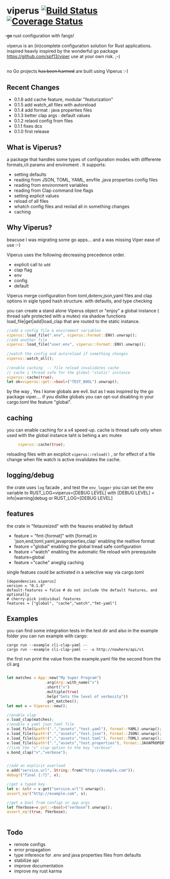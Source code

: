 # viperus  [![Build Status](https://travis-ci.com/maurocordioli/viperus.svg?branch=master)](https://travis-ci.com/maurocordioli/viperus) [![Coverage Status](https://coveralls.io/repos/github/maurocordioli/viperus/badge.svg?branch=master)](https://coveralls.io/github/maurocordioli/viperus?branch=master)
 ̶g̶o̶  rust configuration with fangs!
 
viperus is an (in)complete configuration solution for Rust applications. 
inspired  heavly inspired by the wonderful go package <https://github.com/spf13/viper>
use at your own risk. ;-)
## 
no Go projects h̶a̶s̶ ̶b̶e̶e̶n̶ ̶h̶a̶r̶m̶e̶d̶ are built using Viperus :-)

## Recent Changes
* 0.1.8 add cache feature, modular "featurization"
* 0.1.5 add watch_all files with autoreload
* 0.1.4 add format : java properties files
* 0.1.3 better clap args : default values
* 0.1.2 relaod config from files
* 0.1.1 fixes dcs
* 0.1.0 first release

## What is Viperus?
a package that handles  some types of configuration  modes with differente formats,cli params and enviroment . 
It supports:

* setting defaults
* reading from JSON, TOML, YAML, envfile ,java properties config files
* reading from environment variables
* reading from Clap command line flags
* setting explicit values
* reload of all files
* whatch config files and reolad all in something changes
* caching

## Why Viperus?

beacuse I was migrating some go apps... and a was missing Viper ease of use :-)

Viperus uses the following decreasing precedence order.

 * explicit call to `add`
 * clap flag
 * env
 * config
 * default

Viperus merge configuration from toml,dotenv,json,yaml files and clap options in sigle typed hash structure.
with defaults, and type checking

you can create a stand alone Viperus object or "enjoy" a global instance ( thread safe protected with a mutex)
via shadow functions load_file|get|add|load_clap that are routed to the static instance.  

```rust
//add a config file & enviroment variables
viperus::load_file(".env", viperus::Format::ENV).unwrap();
//add another file
viperus::load_file("user.env", viperus::Format::ENV).unwrap();
     
//watch the config and autoreload if something changes
viperus::watch_all();
   
//enable caching  -- file reload invalidates cache
// cache i thread safe for the global "static" instance
viperus::cache(true);
let ok=viperus::get::<bool>("TEST_BOOL").unwrap();
```
by the way , Yes I konw globals are evil. but as I was inspired by the  go package viper....
if you dislike globals you can opt-out disabling in your cargo.toml the feature "global".
   
## caching
you can enable caching for a x4 speed-up. 
cache is thread safe only when used with the global instance taht is behing a arc mutex
```rust
     viperus::cache(true);
```
reloading files with an excplicit ``` viperus::reload() ``` , 
or for effect of a file change when file watch is active invalidates the cache.

## logging/debug
the crate uses `log` facade , and test the `env_logger` you can set the env variable to RUST_LOG=viperus=[DEBUG LEVEL] with
[DEBUG LEVEL] = info|warning|debug  or RUST_LOG=[DEBUG LEVEL]
## features
the crate in "fetaureized" with the feaures enabled by default 
*  feature = "fmt-[format]" with [format] in 'json,end,toml,yaml,javaproperties,clap' enabling the realtive format
*  feature ="global" enabling the global tread safe configuration
*  feature ="watch" enabling the automatic file reload wirh prerequisite feature=global
*  feature ="cache" aneglig caching 

single featues could be activated in a selective way  via cargo.toml 

```
[dependencies.viperus]
version = "0.1.8"
default-features = false # do not include the default features, and optionally
# cherry-pick individual features
features = ["global", "cache","watch","fmt-yaml"]
```
## Examples
you can find some integration tests in the test dir and also in the example folder
you can run example with cargo:
```
cargo run --example cli-clap-yaml -- 
cargo run --example cli-clap-yaml -- -u http://nowhere/api/v1
```
the first run print the value from the example.yaml file 
the second from the cli arg


```rust

let matches = App::new("My Super Program")
                 .arg(Arg::with_name("v")
                 .short("v")
                 .multiple(true)
                 .help("Sets the level of verbosity"))
                 .get_matches();   
let mut v = Viperus::new();

//enable clap
v.load_clap(matches);
//enable a yaml json toml file
v.load_file(&path!(".","assets","test.yaml"), Format::YAML).unwrap();
v.load_file(&path!(".","assets","test.json"), Format::JSON).unwrap();
v.load_file(&path!(".","assets","test.toml"), Format::TOML).unwrap();
v.load_file(&path!(".","assets","test.properties"), Format::JAVAPROPERTIES).unwrap();
//link the "v" clap option to the key "verbose"
v.bond_clap("v","verbose");


//add an explicit overload 
v.add("service.url", String::from("http://example.com"));
debug!("final {:?}", v);

//get a typed key
let s: &str = v.get("service.url").unwrap();
assert_eq!("http://example.com", s);

//get a bool from configs or app args
let fVerbose=v.get::<bool>("verbose").unwrap();
assert_eq!(true, fVerbose);
  
```
## Todo
* remote configs
* error propagation
* type inference  for .env and java properties files from defaults 
* stabilize api
* improve documentation
* improve my rust karma


